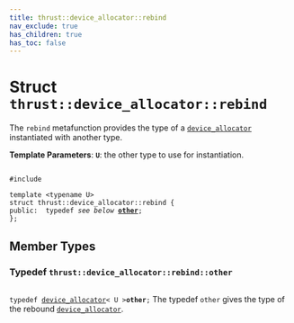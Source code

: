```yaml
---
title: thrust::device_allocator::rebind
nav_exclude: true
has_children: true
has_toc: false
---
```


# Struct `thrust::device_allocator::rebind`

The <code>rebind</code> metafunction provides the type of a <code><a href="{{ site.baseurl }}/api/classes/classthrust_1_1device__allocator.html">device&#95;allocator</a></code> instantiated with another type.

**Template Parameters**:
**`U`**: the other type to use for instantiation. 

<code class="doxybook">
<span>#include <thrust/device_allocator.h></span><br>
<span>template &lt;typename U&gt;</span>
<span>struct thrust::device&#95;allocator::rebind {</span>
<span>public:</span><span>&nbsp;&nbsp;typedef <i>see below</i> <b><a href="{{ site.baseurl }}/api/classes/structthrust_1_1device__allocator_1_1rebind.html#typedef-other">other</a></b>;</span>
<span>};</span>
</code>

## Member Types

<h3 id="typedef-other">
Typedef <code>thrust::device&#95;allocator::rebind::other</code>
</h3>

<code class="doxybook">
<span>typedef <a href="{{ site.baseurl }}/api/classes/classthrust_1_1device__allocator.html">device_allocator</a>< U ><b>other</b>;</span></code>
The typedef <code>other</code> gives the type of the rebound <code><a href="{{ site.baseurl }}/api/classes/classthrust_1_1device__allocator.html">device&#95;allocator</a></code>. 


